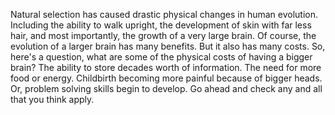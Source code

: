 Natural selection has caused drastic physical changes in human evolution.
Including the ability to walk upright, the development of skin with far less
hair, and most importantly, the growth of a very large brain. Of course, the
evolution of a larger brain has many benefits. But it also has many costs. So,
here's a question, what are some of the physical costs of having a bigger
brain? The ability to store decades worth of information. The need for more
food or energy. Childbirth becoming more painful because of bigger heads. Or,
problem solving skills begin to develop. Go ahead and check any and all that
you think apply.
